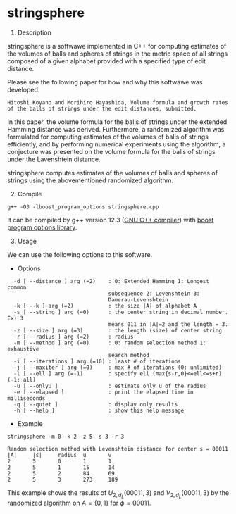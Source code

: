 # stringsphere

1. Description

stringsphere is a softwawe implemented in C++ for computing estimates of the volumes of balls and spheres of strings in the metric space of all strings composed of a given alphabet provided with a specified type of edit distance.

Please see the following paper for how and why this softwawe was developed.

```
Hitoshi Koyano and Morihiro Hayashida, Volume formula and growth rates of the balls of strings under the edit distances, submitted.
```

In this paper, the volume formula for the balls of strings under the extended Hamming distance was derived. 
Furthermore, a randomized algorithm was formulated for computing estimates of the volumes of balls of strings efficiently, and by performing numerical experiments using the algorithm, a conjecture was presented on the volume formula for the balls of strings under the Lavenshtein distance.

stringsphere computes estimates of the volumes of balls and spheres of strings using the abovementioned randomized algorithm.

2. Compile

```
g++ -O3 -lboost_program_options stringsphere.cpp
```

It can be compiled by g++ version 12.3 ([GNU C++ compiler](https://gcc.gnu.org)) with [boost program options library](https://www.boost.org).

3. Usage

We can use the following options to this software.

 - Options

```
  -d [ --distance ] arg (=2)    : 0: Extended Hamming 1: Longest common
                                subsequence 2: Levenshtein 3:
                                Damerau-Levenshtein
  -k [ --k ] arg (=2)           : the size |A| of alphabet A
  -s [ --string ] arg (=0)      : the center string in decimal number. Ex) 3
                                means 011 in |A|=2 and the length = 3.
  -z [ --size ] arg (=3)        : the length (size) of center string
  -r [ --radius ] arg (=2)      : radius
  -m [ --method ] arg (=0)      : 0: random selection method 1: exhaustive
                                search method
  -i [ --iterations ] arg (=10) : least # of iterations
  -j [ --maxiter ] arg (=0)     : max # of iterations (0: unlimited)
  -l [ --ell ] arg (=-1)        : specify ell (max{s-r,0}<=ell<=s+r) (-1: all)
  -u [ --onlyu ]                : estimate only u of the radius
  -e [ --elapsed ]              : print the elapsed time in milliseconds
  -q [ --quiet ]                : display only results
  -h [ --help ]                 : show this help message
```

 - Example

```
stringsphere -m 0 -k 2 -z 5 -s 3 -r 3

Random selection method with Levenshtein distance for center s = 00011
|A|     |s|     radius  u       v
2       5       0       1       1
2       5       1       15      14
2       5       2       84      69
2       5       3       273     189
```

This example shows the results of $U_{2,d_L}(00011,3)$ and $V_{2,d_L}(00011,3)$ by the randomized algorithm on $A=\{0,1\}$ for $\phi=00011$. 


